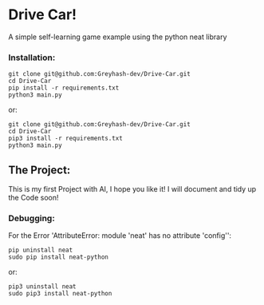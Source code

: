 # Drive Car!
A simple self-learning game example using the python neat library
### Installation:
```
git clone git@github.com:Greyhash-dev/Drive-Car.git
cd Drive-Car
pip install -r requirements.txt
python3 main.py
```
or:
```
git clone git@github.com:Greyhash-dev/Drive-Car.git
cd Drive-Car
pip3 install -r requirements.txt
python3 main.py
```
## The Project:
This is my first Project with AI, I hope you like it!
I will document and tidy up the Code soon!

### Debugging:
For the Error 'AttributeError: module 'neat' has no attribute 'config'':
```
pip uninstall neat
sudo pip install neat-python 
```
or:
```
pip3 uninstall neat
sudo pip3 install neat-python 
```

